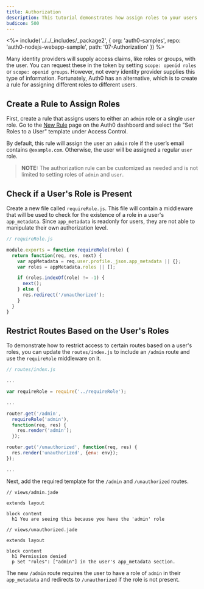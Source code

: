 ```yaml
---
title: Authorization
description: This tutorial demonstrates how assign roles to your users and how to use those claims to authorize or deny a user to access certain routes in the app
budicon: 500
---
```


<%= include('../../_includes/_package2', {
  org: 'auth0-samples',
  repo: 'auth0-nodejs-webapp-sample',
  path: '07-Authorization'
}) %>

Many identity providers will supply access claims, like roles or groups, with the user. You can request these in the token by setting `scope: openid roles` or `scope: openid groups`. However, not every identity provider supplies this type of information. Fortunately, Auth0 has an alternative, which is to create a rule for assigning different roles to different users.

## Create a Rule to Assign Roles

First, create a rule that assigns users to either an `admin` role or a single `user` role. Go to the [New Rule](https://manage.auth0.com/#/rules/new) page on the Auth0 dashboard and select the "Set Roles to a User" template under Access Control.

By default, this rule will assign the user an `admin` role if the user’s email contains `@example.com`. Otherwise, the user will be assigned a regular `user` role.

> **NOTE:** The authorization rule can be customized as needed and is not limited to setting roles of `admin` and `user`.

## Check if a User's Role is Present

Create a new file called `requireRole.js`. This file will contain a middleware that will be used to check for the existence of a role in a user's `app_metadata`. Since `app_metadata` is readonly for users, they are not able to manipulate their own authorization level.

```js
// requireRole.js

module.exports = function requireRole(role) {
  return function(req, res, next) {
    var appMetadata = req.user.profile._json.app_metadata || {};
    var roles = appMetadata.roles || [];

    if (roles.indexOf(role) != -1) {
      next();
    } else {
      res.redirect('/unauthorized');
    }
  }
}
```

## Restrict Routes Based on the User's Roles

To demonstrate how to restrict access to certain routes based on a user's roles, you can update the `routes/index.js` to include an `/admin` route and use the `requireRole` middleware on it.

```js
// routes/index.js

...

var requireRole = require('../requireRole');

...

router.get('/admin',
  requireRole('admin'),
  function(req, res) {
    res.render('admin');
  });

router.get('/unauthorized', function(req, res) {
  res.render('unauthorized', {env: env});
});

...
```

Next, add the required template for the `/admin` and `/unauthorized` routes.

```jade
// views/admin.jade

extends layout

block content
  h1 You are seeing this because you have the 'admin' role
```

```jade
// views/unauthorized.jade

extends layout

block content
  h1 Permission denied
  p Set "roles": ["admin"] in the user's app_metadata section.
```

The new `/admin` route requires the user to have a role of `admin` in their `app_metadata` and redirects to `/unauthorized` if the role is not present.
